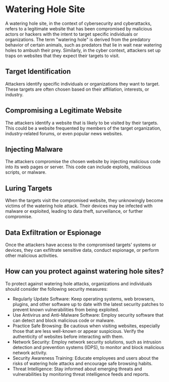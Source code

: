 # Watering Hole Site
A watering hole site, in the context of cybersecurity and cyberattacks, refers to a legitimate website that has been compromised by malicious actors or hackers with the intent to target specific individuals or organizations. The term "watering hole" is derived from the predatory behavior of certain animals, such as predators that lie in wait near watering holes to ambush their prey. Similarly, in the cyber context, attackers set up traps on websites that they expect their targets to visit.

## Target Identification
Attackers identify specific individuals or organizations they want to target. These targets are often chosen based on their affiliation, interests, or industry.
## Compromising a Legitimate Website
The attackers identify a website that is likely to be visited by their targets. This could be a website frequented by members of the target organization, industry-related forums, or even popular news websites.
## Injecting Malware
The attackers compromise the chosen website by injecting malicious code into its web pages or server. This code can include exploits, malicious scripts, or malware.
## Luring Targets
When the targets visit the compromised website, they unknowingly become victims of the watering hole attack. Their devices may be infected with malware or exploited, leading to data theft, surveillance, or further compromise.
## Data Exfiltration or Espionage
Once the attackers have access to the compromised targets' systems or devices, they can exfiltrate sensitive data, conduct espionage, or perform other malicious activities.

## How can you protect against watering hole sites? 
To protect against watering hole attacks, organizations and individuals should consider the following security measures:

- Regularly Update Software: Keep operating systems, web browsers, plugins, and other software up to date with the latest security patches to prevent known vulnerabilities from being exploited.
- Use Antivirus and Anti-Malware Software: Employ security software that can detect and block malicious code or malware.
- Practice Safe Browsing: Be cautious when visiting websites, especially those that are less well-known or appear suspicious. Verify the authenticity of websites before interacting with them.
- Network Security: Employ network security solutions, such as intrusion detection and prevention systems (IDPS), to monitor and block malicious network activity.
- Security Awareness Training: Educate employees and users about the risks of watering hole attacks and encourage safe browsing habits.
- Threat Intelligence: Stay informed about emerging threats and vulnerabilities by monitoring threat intelligence feeds and reports.
